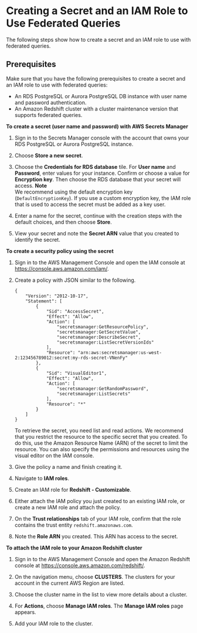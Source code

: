 # Creating a Secret and an IAM Role to Use Federated Queries<a name="federated-create-secret-iam-role"></a>

The following steps show how to create a secret and an IAM role to use with federated queries\. 

## Prerequisites<a name="federated-create-secret-prerequisites"></a>

Make sure that you have the following prerequisites to create a secret and an IAM role to use with federated queries:
+ An RDS PostgreSQL or Aurora PostgreSQL DB instance with user name and password authentication\.
+ An Amazon Redshift cluster with a cluster maintenance version that supports federated queries\.

**To create a secret \(user name and password\) with AWS Secrets Manager**

1. Sign in to the Secrets Manager console with the account that owns your RDS PostgreSQL or Aurora PostgreSQL instance\.

1. Choose **Store a new secret**\. 

1. Choose the **Credentials for RDS database** tile\. For **User name** and **Password**, enter values for your instance\. Confirm or choose a value for **Encryption key**\. Then choose the RDS database that your secret will access\. 
**Note**  
We recommend using the default encryption key \(`DefaultEncryptionKey`\)\. If you use a custom encryption key, the IAM role that is used to access the secret must be added as a key user\.

1. Enter a name for the secret, continue with the creation steps with the default choices, and then choose **Store**\. 

1. View your secret and note the **Secret ARN** value that you created to identify the secret\. 

**To create a security policy using the secret**

1. Sign in to the AWS Management Console and open the IAM console at [https://console\.aws\.amazon\.com/iam/](https://console.aws.amazon.com/iam/)\.

1. Create a policy with JSON similar to the following\.

   ```
   {
       "Version": "2012-10-17",
       "Statement": [
           {
               "Sid": "AccessSecret",
               "Effect": "Allow",
               "Action": [
                   "secretsmanager:GetResourcePolicy",
                   "secretsmanager:GetSecretValue",
                   "secretsmanager:DescribeSecret",
                   "secretsmanager:ListSecretVersionIds"
               ],
               "Resource": "arn:aws:secretsmanager:us-west-2:123456789012:secret:my-rds-secret-VNenFy"
           },
           {
               "Sid": "VisualEditor1",
               "Effect": "Allow",
               "Action": [
                   "secretsmanager:GetRandomPassword",
                   "secretsmanager:ListSecrets"
               ],
               "Resource": "*"
           }
       ]
   }
   ```

   To retrieve the secret, you need list and read actions\. We recommend that you restrict the resource to the specific secret that you created\. To do this, use the Amazon Resource Name \(ARN\) of the secret to limit the resource\. You can also specify the permissions and resources using the visual editor on the IAM console\.

1. Give the policy a name and finish creating it\. 

1. Navigate to **IAM roles**\. 

1. Create an IAM role for **Redshift \- Customizable**\. 

1. Either attach the IAM policy you just created to an existing IAM role, or create a new IAM role and attach the policy\. 

1. On the **Trust relationships** tab of your IAM role, confirm that the role contains the trust entity `redshift.amazonaws.com`\. 

1. Note the **Role ARN** you created\. This ARN has access to the secret\. 

**To attach the IAM role to your Amazon Redshift cluster**

1. Sign in to the AWS Management Console and open the Amazon Redshift console at [https://console\.aws\.amazon\.com/redshift/](https://console.aws.amazon.com/redshift/)\.

1. On the navigation menu, choose **CLUSTERS**\. The clusters for your account in the current AWS Region are listed\. 

1. Choose the cluster name in the list to view more details about a cluster\.

1. For **Actions**, choose **Manage IAM roles**\. The **Manage IAM roles** page appears\.

1. Add your IAM role to the cluster\.